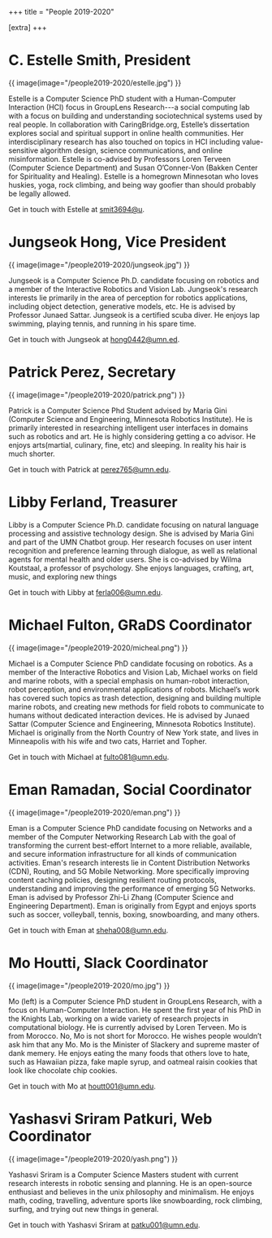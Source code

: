 +++
title = "People 2019-2020"

[extra]
+++

# C. Estelle Smith, President

{{ image(image="/people2019-2020/estelle.jpg") }}

Estelle is a Computer Science PhD student with a Human-Computer Interaction (HCI) focus in GroupLens Research---a social computing lab with a focus on building and understanding sociotechnical systems used by real people. In collaboration with CaringBridge.org, Estelle’s dissertation explores social and spiritual support in online health communities. Her interdisciplinary research has also touched on topics in HCI including value-sensitive algorithm design, science communications, and online misinformation. Estelle is co-advised by Professors Loren Terveen (Computer Science Department) and Susan O’Conner-Von (Bakken Center for Spirituality and Healing). Estelle is a homegrown Minnesotan who loves huskies, yoga, rock climbing, and being way goofier than should probably be legally allowed.

Get in touch with Estelle at [smit3694@u](mailto:smit3694@umn.edu).

# Jungseok Hong, Vice President

{{ image(image="/people2019-2020/jungseok.jpg") }}

Jungseok is a Computer Science Ph.D. candidate focusing on robotics and a member of the Interactive Robotics and Vision Lab. Jungseok\'s research interests lie primarily in the area of perception for robotics applications, including object detection, generative models, etc. He is advised by Professor Junaed Sattar. Jungseok is a certified scuba diver. He enjoys lap swimming, playing tennis, and running in his spare time.

Get in touch with Jungseok at [hong0442@umn.ed](mailto:hong0442@umn.edu).

# Patrick Perez, Secretary

{{ image(image="/people2019-2020/patrick.png") }}

Patrick is a Computer Science Phd Student advised by Maria Gini (Computer Science and Engineering, Minnesota Robotics Institute). He is primarily interested in researching intelligent user interfaces in domains such as robotics and art. He is highly considering getting a co advisor. He enjoys arts(martial, culinary, fine, etc) and sleeping. In reality his hair is much shorter.

Get in touch with Patrick at [perez765@umn.edu](mailto:perez765@umn.edu).

# Libby Ferland, Treasurer

Libby is a Computer Science Ph.D. candidate focusing on natural language processing and assistive technology design. She is advised by Maria Gini and part of the UMN Chatbot group. Her research focuses on user intent recognition and preference learning through dialogue, as well as relational agents for mental health and older users. She is co-advised by Wilma Koutstaal, a professor of psychology. She enjoys languages, crafting, art, music, and exploring new things

Get in touch with Libby at [ferla006@umn.edu](mailto:ferla006@umn.edu).

# Michael Fulton, GRaDS Coordinator

{{ image(image="/people2019-2020/micheal.png") }}

Michael is a Computer Science PhD candidate focusing on robotics. As a member of the Interactive Robotics and Vision Lab, Michael works on field and marine robots, with a special emphasis on human-robot interaction, robot perception, and environmental applications of robots. Michael’s work has covered such topics as trash detection, designing and building multiple marine robots, and creating new methods for field robots to communicate to humans without dedicated interaction devices. He is advised by Junaed Sattar (Computer Science and Engineering, Minnesota Robotics Institute). Michael is originally from the North Country of New York state, and lives in Minneapolis with his wife and two cats, Harriet and Topher.

Get in touch with Michael at [fulto081@umn.edu]("mailto:fulto081@umn.edu).


# Eman Ramadan, Social Coordinator

{{ image(image="/people2019-2020/eman.png") }}

Eman is a Computer Science PhD candidate focusing on Networks and a member of the Computer Networking Research Lab with the goal of transforming the current best-effort Internet to a more reliable, available, and secure information infrastructure for all kinds of communication activities. Eman\'s research interests lie in Content Distribution Networks (CDN), Routing, and 5G Mobile Networking. More specifically improving content caching policies, designing resilient routing protocols, understanding and improving the performance of emerging 5G Networks. Eman is advised by Professor Zhi-Li Zhang (Computer Science and Engineering Department). Eman is originally from Egypt and enjoys sports such as soccer, volleyball, tennis, boxing, snowboarding, and many others.

Get in touch with Eman at [sheha008@umn.edu](mailto:sheha008@umn.edu).

# Mo Houtti, Slack Coordinator

{{ image(image="/people2019-2020/mo.jpg") }}

Mo (left) is a Computer Science PhD student in GroupLens Research, with a focus on Human-Computer Interaction. He spent the first year of his PhD in the Knights Lab, working on a wide variety of research projects in computational biology. He is currently advised by Loren Terveen. Mo is from Morocco. No, Mo is not short for Morocco. He wishes people wouldn’t ask him that any Mo. Mo is the Minister of Slackery and supreme master of dank memery. He enjoys eating the many foods that others love to hate, such as Hawaiian pizza, fake maple syrup, and oatmeal raisin cookies that look like chocolate chip cookies.

Get in touch with Mo at [houtt001@umn.edu](mailto:houtt001@umn.edu).

# Yashasvi Sriram Patkuri, Web Coordinator

{{ image(image="/people2019-2020/yash.png") }}

Yashasvi Sriram is a Computer Science Masters student with current research interests in robotic sensing and planning. He is an open-source enthusiast and believes in the unix philosophy and minimalism. He enjoys math, coding, travelling, adventure sports like snowboarding, rock climbing, surfing, and trying out new things in general.

Get in touch with Yashasvi Sriram at [patku001@umn.edu](mailto:patku001@umn.edu).
